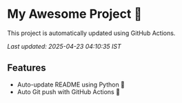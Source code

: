 # My Awesome Project 🚀

This project is automatically updated using GitHub Actions.

_Last updated: 2025-04-23 04:10:35 IST_

## Features
- Auto-update README using Python 🐍
- Auto Git push with GitHub Actions 🤖
